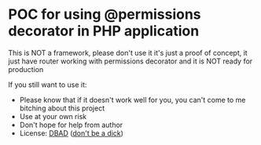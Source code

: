 # POC for using @permissions decorator in PHP application

This is NOT a framework, please don't use it it's just a proof of 
concept, it just have router
working with permissions decorator and it is NOT ready for production

If you still want to use it:

- Please know that if it doesn't work well for you, you can't come 
to me bitching about this project
- Use at your own risk
- Don't hope for help from author
- License: [DBAD](http://www.dbad-license.org/) ([don't be a dick](https://github.com/philsturgeon/dbad))